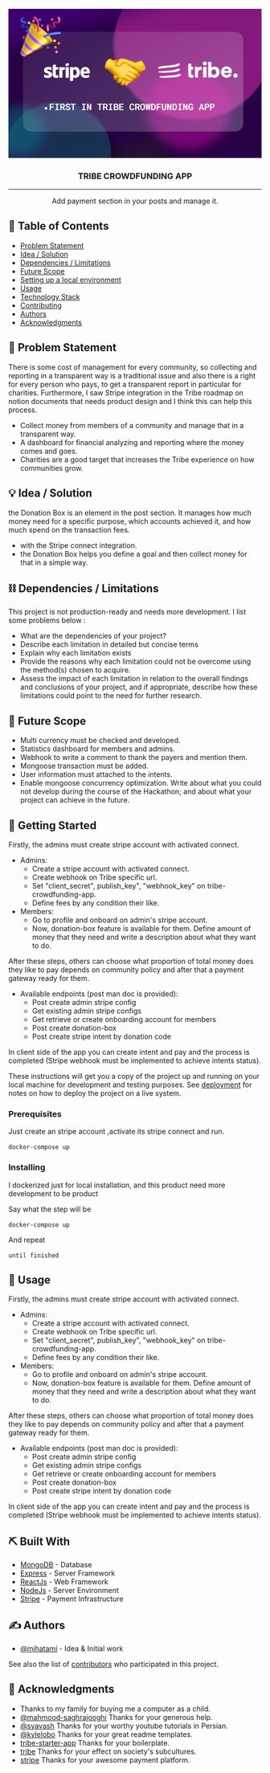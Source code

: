 <p align="center">
  <a href="" rel="noopener">
 <img src="./readme/tribe-crowdfunding-app-banner.jpg" alt="Project logo"></a>
</p>
<h3 align="center">TRIBE CROWDFUNDING APP</h3>

<div align="center">

  <!-- [![Hackathon](https://img.shields.io/badge/hackathon-name-orange.svg)](http://hackathon.url.com) 
  [![Status](https://img.shields.io/badge/status-active-success.svg)]() 
  [![GitHub Issues](https://img.shields.io/github/issues/kylelobo/The-Documentation-Compendium.svg)](https://github.com/mjhatami/tribe-crowdfunding-app/issues)
  [![GitHub Pull Requests](https://img.shields.io/github/issues-pr/kylelobo/The-Documentation-Compendium.svg)](https://github.com/mjhatami/tribe-crowdfunding-app/pulls)
  [![License](https://img.shields.io/badge/license-MIT-blue.svg)](LICENSE.md) -->

</div>

---

<p align="center"> Add payment section in your posts and manage it.
    <br> 
</p>

## 📝 Table of Contents
- [Problem Statement](#problem_statement)
- [Idea / Solution](#idea)
- [Dependencies / Limitations](#limitations)
- [Future Scope](#future_scope)
- [Setting up a local environment](#getting_started)
- [Usage](#usage)
- [Technology Stack](#tech_stack)
- [Contributing](../CONTRIBUTING.md)
- [Authors](#authors)
- [Acknowledgments](#acknowledgments)

## 🧐 Problem Statement <a name = "problem_statement"></a>
There is some cost of management for every community, so collecting and reporting in a transparent way is a traditional issue and also there is a right for every person who pays, to get a transparent report in particular for charities. Furthermore, I saw Stripe integration in the Tribe roadmap on notion documents that needs product design and I think this can help this process.
- Collect money from members of a community and manage that in a transparent way.
- A dashboard for financial analyzing and reporting where the money comes and goes.
- Charities are a good target that increases the Tribe experience on how communities grow.



## 💡 Idea / Solution <a name = "idea"></a>
the Donation Box is an element in the post section. It manages how much money need for a specific purpose, which accounts achieved it, and how much spend on the transaction fees.
 - with the Stripe connect integration.
 - the Donation Box helps you define a goal and then collect money for that in a simple way.

## ⛓️ Dependencies / Limitations <a name = "limitations"></a>
This project is not production-ready and needs more development. I list some problems below :
- What are the dependencies of your project?
- Describe each limitation in detailed but concise terms
- Explain why each limitation exists
- Provide the reasons why each limitation could not be overcome using the method(s) chosen to acquire.
- Assess the impact of each limitation in relation to the overall findings and conclusions of your project, and if 
appropriate, describe how these limitations could point to the need for further research.

## 🚀 Future Scope <a name = "future_scope"></a>
- Multi currency must be checked and developed.
- Statistics dashboard for members and admins.
- Webhook to write a comment to thank the payers and mention them.
- Mongoose transaction must be added.
- User information must attached to the intents.
- Enable mongoose concurrency optimization.
Write about what you could not develop during the course of the Hackathon; and about what your project can achieve 
in the future.

## 🏁 Getting Started <a name = "getting_started"></a>
Firstly, the admins must create stripe account with activated connect.
- Admins:
    - Create a stripe account with activated connect.
    - Create webhook on Tribe specific url.
    - Set "client_secret", publish_key", "webhook_key" on tribe-crowdfunding-app.
    - Define fees by any condition their like.
- Members:
    - Go to profile and onboard on admin's stripe account.
    - Now, donation-box feature is available for them. Define amount of money that they need and write a description about what they want to do.

After these steps, others can choose what proportion of total money does they like to pay depends on  community policy and after that a payment gateway ready for them.

- Available endpoints (post man doc is provided):
  - Post create admin stripe config
  - Get existing admin stripe configs
  - Get retrieve or create onboarding account for members
  - Post create donation-box
  - Post create stripe intent by donation code

In client side of the app you can create intent and pay and the process is completed (Stripe webhook must be implemented to achieve intents status).

These instructions will get you a copy of the project up and running on your local machine for development 
and testing purposes. See [deployment](#deployment) for notes on how to deploy the project on a live system.

### Prerequisites

Just create an stripe account ,activate its stripe connect and run. 

```
docker-compose up
```

### Installing

I dockerized just for local installation, and this product need more development to be product 

Say what the step will be

```
docker-compose up
```

And repeat

```
until finished
```

## 🎈 Usage <a name="usage"></a>
Firstly, the admins must create stripe account with activated connect.
- Admins:
    - Create a stripe account with activated connect.
    - Create webhook on Tribe specific url.
    - Set "client_secret", publish_key", "webhook_key" on tribe-crowdfunding-app.
    - Define fees by any condition their like.
- Members:
    - Go to profile and onboard on admin's stripe account.
    - Now, donation-box feature is available for them. Define amount of money that they need and write a description about what they want to do.

After these steps, others can choose what proportion of total money does they like to pay depends on  community policy and after that a payment gateway ready for them.

- Available endpoints (post man doc is provided):
  - Post create admin stripe config
  - Get existing admin stripe configs
  - Get retrieve or create onboarding account for members
  - Post create donation-box
  - Post create stripe intent by donation code

In client side of the app you can create intent and pay and the process is completed (Stripe webhook must be implemented to achieve intents status).

## ⛏️ Built With <a name = "tech_stack"></a>
- [MongoDB](https://www.mongodb.com/) - Database
- [Express](https://expressjs.com/) - Server Framework
- [ReactJs](https://reactjs.org/) - Web Framework
- [NodeJs](https://nodejs.org/en/) - Server Environment
- [Stripe](https://stripe.com/) - Payment Infrastructure

## ✍️ Authors <a name = "authors"></a>
- [@mjhatami](https://github.com/mjhatami) - Idea & Initial work

See also the list of [contributors](https://github.com/mjhatami/tribe-crowdfunding-app/contributors) 
who participated in this project.

## 🎉 Acknowledgments <a name = "acknowledgments"></a>
- Thanks to my family for buying me a computer as a child. 
- [@mahmood-saghrajooghi](https://github.com/mahmood-saghrajooghi) Thanks for your generous help.
- [@syavash](https://github.com/syavash) Thanks for your worthy youtube tutorials in Persian.
- [@kylelobo](https://github.com/kylelobo/The-Documentation-Compendium) Thanks for your great readme templates.
- [tribe-starter-app](https://github.com/tribeplatform/tribe-starter-app) Thanks for your boilerplate.
- [tribe](https://tribe.so/) Thanks for your effect on society's subcultures.
- [stripe](https://stripe.com/) Thanks for your awesome payment platform.
